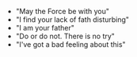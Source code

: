 - "May the Force be with you"
- "I find your lack of fath disturbing"
- "I am your father"
- "Do or do not. There is no try"
- "I've got a bad feeling about this"
